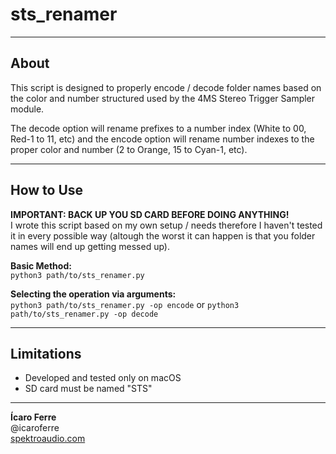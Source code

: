 # sts_renamer

---

## About 

This script is designed to properly encode / decode folder names based on the color and number structured used by the 4MS Stereo Trigger Sampler module.

The decode option will rename prefixes to a number index (White to 00, Red-1 to 11, etc) and the encode option will rename number indexes to the proper color and number (2 to Orange, 15 to Cyan-1, etc).

---

## How to Use


**IMPORTANT: BACK UP YOU SD CARD BEFORE DOING ANYTHING!**  
I wrote this script based on my own setup / needs therefore I haven't tested it in every possible way (altough the worst it can happen is that you folder names will end up getting messed up).


**Basic Method:**  
```python3 path/to/sts_renamer.py```

**Selecting the operation via arguments:**  
```python3 path/to/sts_renamer.py -op encode``` or ```python3 path/to/sts_renamer.py -op decode``` 

---

## Limitations

- Developed and tested only on macOS
- SD card must be named "STS"

---


**Ícaro Ferre**  
@icaroferre  
[spektroaudio.com](http://spektroaudio.com/)